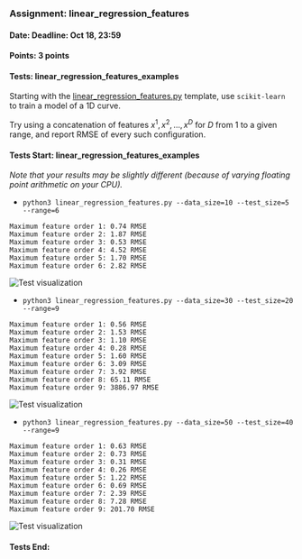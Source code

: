 ### Assignment: linear_regression_features
#### Date: Deadline: Oct 18, 23:59
#### Points: 3 points
#### Tests: linear_regression_features_examples

Starting with the
[linear_regression_features.py](https://github.com/ufal/npfl129/tree/master/labs/01/linear_regression_features.py)
template, use `scikit-learn` to train a model of a 1D curve.

Try using a concatenation of features $x^1, x^2, …, x^D$ for $D$ from 1 to
a given range, and report RMSE of every such configuration.

#### Tests Start: linear_regression_features_examples
_Note that your results may be slightly different (because of varying floating point arithmetic on your CPU)._
- `python3 linear_regression_features.py --data_size=10 --test_size=5 --range=6`
```
Maximum feature order 1: 0.74 RMSE
Maximum feature order 2: 1.87 RMSE
Maximum feature order 3: 0.53 RMSE
Maximum feature order 4: 4.52 RMSE
Maximum feature order 5: 1.70 RMSE
Maximum feature order 6: 2.82 RMSE
```
![Test visualization](//ufal.mff.cuni.cz/~straka/courses/npfl129/2122/tasks/figures/linear_regression_features_1.svgz)
- `python3 linear_regression_features.py --data_size=30 --test_size=20 --range=9`
```
Maximum feature order 1: 0.56 RMSE
Maximum feature order 2: 1.53 RMSE
Maximum feature order 3: 1.10 RMSE
Maximum feature order 4: 0.28 RMSE
Maximum feature order 5: 1.60 RMSE
Maximum feature order 6: 3.09 RMSE
Maximum feature order 7: 3.92 RMSE
Maximum feature order 8: 65.11 RMSE
Maximum feature order 9: 3886.97 RMSE
```
![Test visualization](//ufal.mff.cuni.cz/~straka/courses/npfl129/2122/tasks/figures/linear_regression_features_2.svgz)
- `python3 linear_regression_features.py --data_size=50 --test_size=40 --range=9`
```
Maximum feature order 1: 0.63 RMSE
Maximum feature order 2: 0.73 RMSE
Maximum feature order 3: 0.31 RMSE
Maximum feature order 4: 0.26 RMSE
Maximum feature order 5: 1.22 RMSE
Maximum feature order 6: 0.69 RMSE
Maximum feature order 7: 2.39 RMSE
Maximum feature order 8: 7.28 RMSE
Maximum feature order 9: 201.70 RMSE
```
![Test visualization](//ufal.mff.cuni.cz/~straka/courses/npfl129/2122/tasks/figures/linear_regression_features_3.svgz)
#### Tests End:
